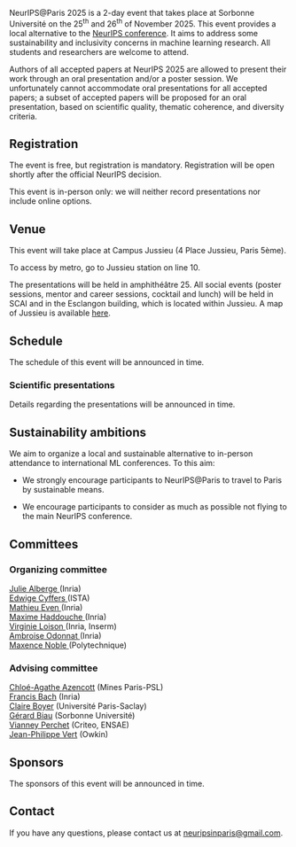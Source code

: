 NeurIPS@Paris 2025 is a 2-day event that takes place at Sorbonne Université on the 25<sup>th</sup> and 26<sup>th</sup> of November 2025. This event provides a local alternative to the <a href="https://nips.cc/">NeurIPS conference</a>. It aims to address some sustainability and inclusivity concerns in machine learning research. All students and researchers are welcome to attend.

Authors of all accepted papers at NeurIPS 2025 are allowed to present their work through an oral presentation and/or a poster session. We unfortunately cannot accommodate oral presentations for all accepted papers; a subset of accepted papers will be proposed for an oral presentation, based on scientific quality, thematic coherence, and diversity criteria.

## Registration

The event is free, but registration is mandatory. Registration will be open shortly after the official NeurIPS decision.

This event is in-person only: we will neither record presentations nor include online options.

## Venue

This event will take place at Campus Jussieu (4 Place Jussieu, Paris 5ème).

To access by metro, go to Jussieu station on line 10.

The presentations will be held in amphithéâtre 25. All social events (poster sessions, mentor and career sessions, cocktail and lunch) will be held in SCAI and in the Esclangon building, which is located within Jussieu. A map of Jussieu is available <a href="docs/assets/plan_neurips2022v2.jpg"> here</a>.

## Schedule 
The schedule of this event will be announced in time.

### Scientific presentations
Details regarding the presentations will be announced in time.

<!--The presentations are divided into 6 thematic sessions, details are gathered <a href="docs/assets/Schedule_Talks.pdf"> here</a>. Each presentation will last 15 minutes. In the interest of time, questions should be deferred to the poster session. All oral presentations also have a poster presentation in the following poster session.-->

<!--
#### Day 1 : 04.12.2025

| **Time** | **Description** |
| -----| ----------- |
| 09:30 AM - 10:30 AM | Applications of Machine Learning |
| 11:00 AM - 12:15 PM | Theory of Machine Learning |
| 02:30 PM - 03:45 PM | Reinforcement Learning |


#### Day 2 : 05.12.2025

| **Time** | **Description** |
| -----| ----------- |
| 09:30 AM - 10:30 AM | Ethical and Trustworthy Machine Learning |
| 11:00 AM - 12:15 PM | Optimisation, ML Methods and Algorithms |
| 03:30 PM - 04:30 PM | Deep Learning and LLMs |
-->

## Sustainability ambitions

We aim to organize a local and sustainable alternative to in-person attendance to international ML conferences. To this aim:

- We strongly encourage participants to NeurIPS@Paris to travel to Paris by sustainable means.
<!-- - We offer fully vegeterian catering. -->
- We encourage participants to consider as much as possible not flying to the main NeurIPS conference.


## Committees

### Organizing committee

<a href="https://jualberge.github.io/"> Julie Alberge </a> (Inria) <br>
<a href="http://perso.ens-lyon.fr/edwige.cyffers/"> Edwige Cyffers </a> (ISTA) <br>
<a href="https://mathieueven.netlify.app/"> Mathieu Even </a> (Inria) <br>
<a href="https://maximehaddouche.github.io/"> Maxime Haddouche </a> (Inria) <br>
<a href="https://vloison.github.io/"> Virginie Loison </a> (Inria, Inserm) <br>
<a href="https://ambroiseodt.github.io/"> Ambroise Odonnat </a> (Inria) <br>
<a href="https://maxencenoble.github.io/"> Maxence Noble </a> (Polytechnique) <br>

### Advising committee

[Chloé-Agathe Azencott](https://cazencott.info/) (Mines Paris-PSL) <br>
[Francis Bach](https://www.di.ens.fr/~fbach/) (Inria) <br>
[Claire Boyer](https://www.imo.universite-paris-saclay.fr/~claire.boyer/) (Université Paris-Saclay) <br>
[Gérard Biau](https://perso.lpsm.paris/~biau/) (Sorbonne Université)<br>
[Vianney Perchet](https://vianney.ai/) (Criteo, ENSAE) <br>
[Jean-Philippe Vert](https://members.cbio.mines-paristech.fr/~jvert/) (Owkin) <br>

## Sponsors

The sponsors of this event will be announced in time.

<!--
This event is supported by Apple, Bioptimus, Critéo, Google DeepMind, Owkin, [Probabl](https://probabl.ai).

This event is a part of the [ELLIS Pre-NeurIPS Fest 2024: Celebrate, Connect, Collaborate](https://ellis.eu/news/ellis-pre-neurips-fest-2024-celebrate-connect-collaborate).

<img src="docs/assets/ellis-logo_horizontal_black_2023-PARIS.png" width="60%">
-->

## Contact

If you have any questions, please contact us at [neuripsinparis@gmail.com](mailto:neuripsinparis@gmail.com).


